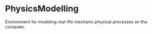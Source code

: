 # PhysicsModelling
Environment for modeling real-life mechanic physical processes on the computer. 
